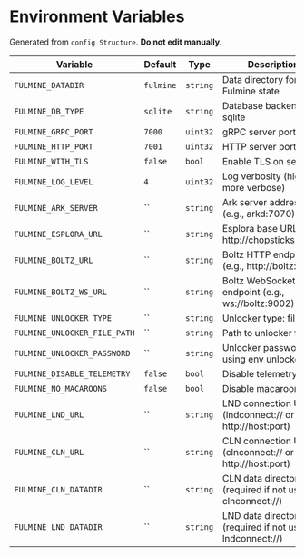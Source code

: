 # Environment Variables

Generated from `config Structure`. **Do not edit manually.**

| Variable | Default | Type | Description |
|----------|--------|------|-------------|
| `FULMINE_DATADIR` | `fulmine` | `string` | Data directory for Fulmine state |
| `FULMINE_DB_TYPE` | `sqlite` | `string` | Database backend: sqlite | badger |
| `FULMINE_GRPC_PORT` | `7000` | `uint32` | gRPC server port |
| `FULMINE_HTTP_PORT` | `7001` | `uint32` | HTTP server port |
| `FULMINE_WITH_TLS` | `false` | `bool` | Enable TLS on server |
| `FULMINE_LOG_LEVEL` | `4` | `uint32` | Log verbosity (higher = more verbose) |
| `FULMINE_ARK_SERVER` | `` | `string` | Ark server address (e.g., arkd:7070) |
| `FULMINE_ESPLORA_URL` | `` | `string` | Esplora base URL (e.g., http://chopsticks:3000) |
| `FULMINE_BOLTZ_URL` | `` | `string` | Boltz HTTP endpoint (e.g., http://boltz:9001) |
| `FULMINE_BOLTZ_WS_URL` | `` | `string` | Boltz WebSocket endpoint (e.g., ws://boltz:9002) |
| `FULMINE_UNLOCKER_TYPE` | `` | `string` | Unlocker type: file | env |
| `FULMINE_UNLOCKER_FILE_PATH` | `` | `string` | Path to unlocker file |
| `FULMINE_UNLOCKER_PASSWORD` | `` | `string` | Unlocker password (if using env unlocker) |
| `FULMINE_DISABLE_TELEMETRY` | `false` | `bool` | Disable telemetry |
| `FULMINE_NO_MACAROONS` | `false` | `bool` | Disable macaroons |
| `FULMINE_LND_URL` | `` | `string` | LND connection URL (lndconnect:// or http://host:port) |
| `FULMINE_CLN_URL` | `` | `string` | CLN connection URL (clnconnect:// or http://host:port) |
| `FULMINE_CLN_DATADIR` | `` | `string` | CLN data directory (required if not using clnconnect://) |
| `FULMINE_LND_DATADIR` | `` | `string` | LND data directory (required if not using lndconnect://) |
